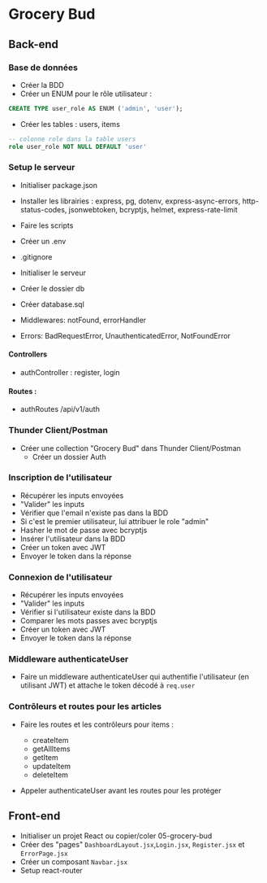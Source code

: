 # Grocery Bud

## Back-end

### Base de données

- Créer la BDD
- Créer un ENUM pour le rôle utilisateur :

```sql
CREATE TYPE user_role AS ENUM ('admin', 'user');
```

- Créer les tables : users, items

```sql
-- colonne role dans la table users
role user_role NOT NULL DEFAULT 'user'
```

### Setup le serveur

- Initialiser package.json
- Installer les librairies : express, pg, dotenv, express-async-errors, http-status-codes, jsonwebtoken, bcryptjs, helmet, express-rate-limit
- Faire les scripts
- Créer un .env
- .gitignore
- Initialiser le serveur

- Créer le dossier db
- Créer database.sql

- Middlewares: notFound, errorHandler

- Errors: BadRequestError, UnauthenticatedError, NotFoundError

#### Controllers

- authController : register, login

#### Routes :

- authRoutes /api/v1/auth

### Thunder Client/Postman

- Créer une collection "Grocery Bud" dans Thunder Client/Postman
  - Créer un dossier Auth

### Inscription de l'utilisateur

- Récupérer les inputs envoyées
- "Valider" les inputs
- Vérifier que l'email n'existe pas dans la BDD
- Si c'est le premier utilisateur, lui attribuer le role "admin"
- Hasher le mot de passe avec bcryptjs
- Insérer l'utilisateur dans la BDD
- Créer un token avec JWT
- Envoyer le token dans la réponse

### Connexion de l'utilisateur

- Récupérer les inputs envoyées
- "Valider" les inputs
- Vérifier si l'utilisateur existe dans la BDD
- Comparer les mots passes avec bcryptjs
- Créer un token avec JWT
- Envoyer le token dans la réponse

### Middleware authenticateUser

- Faire un middleware authenticateUser qui authentifie l'utilisateur (en utilisant JWT) et attache le token décodé à `req.user`

### Contrôleurs et routes pour les articles

- Faire les routes et les contrôleurs pour items :

  - createItem
  - getAllItems
  - getItem
  - updateItem
  - deleteItem

- Appeler authenticateUser avant les routes pour les protéger

## Front-end

- Initialiser un projet React ou copier/coler 05-grocery-bud
- Créer des "pages" `DashboardLayout.jsx`,`Login.jsx`, `Register.jsx` et `ErrorPage.jsx`
- Créer un composant `Navbar.jsx`
- Setup react-router
